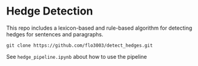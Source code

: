 # Hedge Detection
This repo includes a lexicon-based and rule-based algorithm for detecting hedges for sentences and paragraphs.
```
git clone https://github.com/flo3003/detect_hedges.git
```

See `hedge_pipeline.ipynb` about how to use the pipeline

